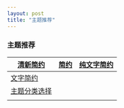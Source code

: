 ```yaml
---
layout: post
title: "主题推荐"
---
```


### 主题推荐

| [清新简约](https://github.com/ahmadajmi/type)           | [简约](https://github.com/chesterhow/tale) | [纯文字简约](https://github.com/yous/whiteglass) |
| ------------------------------------------------------- | ------------------------------------------ | ------------------------------------------------ |
| [文字简约](https://github.com/wild-flame/jekyll-simple) |                                            |                                                  |
| [主题分类选择](https://jekyll-themes.com/category)      |                                            |                                                  |
|                                                         |                                            |                                                  |

